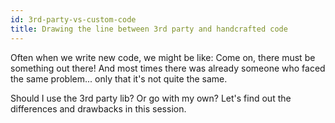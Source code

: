 ```yaml
---
id: 3rd-party-vs-custom-code
title: Drawing the line between 3rd party and handcrafted code
---
```


Often when we write new code, we might be like: Come on, there must be something out there! And most times there was already someone who faced the same problem... only that it's not quite the same.

Should I use the 3rd party lib? Or go with my own? Let's find out the differences and drawbacks in this session.
